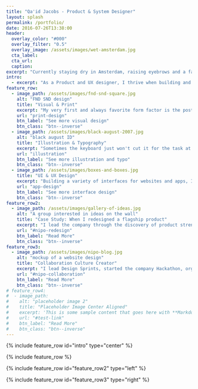 ```yaml
---
title: "Qa'id Jacobs - Product & System Designer"
layout: splash
permalink: /portfolio/
date: 2016-07-26T13:38:00
header:
  overlay_color: "#000"
  overlay_filter: "0.5"
  overlay_image: /assets/images/wet-amsterdam.jpg
  cta_label:
  cta_url:
  caption:
excerpt: "Currently staying dry in Amsterdam, raising eyebrows and a family."
intro:
  - excerpt: "As a Product and UX designer, I thrive when building and refining systems and products that embrace and deliver on user needs and experiences.  I'm passionate about understanding the systems involved in any design challenge and have led teams designing solutions for projects across industries."
feature_row:
  - image_path: /assets/images/fnd-snd-square.jpg
    alt: "FND SND design"
    title: "Visual & Print"
    excerpt: "My very first and always favorite form factor is the poster and album artwork."
    url: "print-design"
    btn_label: "See more visual design"
    btn_class: "btn--inverse"
  - image_path: /assets/images/black-august-2007.jpg
    alt: "black august ID"
    title: "Illustration & Typography"
    excerpt: "Sometimes the keyboard just won't cut it for the task at hand and I pick up the pen and pencil."
    url: "illustration"
    btn_label: "See more illustration and typo"
    btn_class: "btn--inverse"
  - image_path: /assets/images/boxes-and-boxes.jpg
    title: "UI & UX Design"
    excerpt: "Building a variety of interfaces for websites and apps, I've made lots and lots of boxes. Lots."
    url: "app-design"
    btn_label: "See more interface design"
    btn_class: "btn--inverse"
feature_row2:
  - image_path: /assets/images/gallery-of-ideas.jpg
    alt: "A group interested in ideas on the wall"
    title: "Case Study: When I redesigned a flagship product"
    excerpt: "I lead the company through the discovery of product strengths and implemented a visual language and framework that maximized speed and efficiency."
    url: "#nipo-redesign"
    btn_label: "Read More"
    btn_class: "btn--inverse"
feature_row3:
  - image_path: /assets/images/nipo-blog.jpg
    alt: "mockup of a website design"
    title: "Collaboration Culture Creator"
    excerpt: "I lead Design Sprints, started the company Hackathon, organized the adoption of Slack, and launched the company blog"
    url: "#nipo-collaboration"
    btn_label: "Read More"
    btn_class: "btn--inverse"
# feature_row4:
#  - image_path:
#    alt: "placeholder image 2"
#    title: "Placeholder Image Center Aligned"
#    excerpt: 'This is some sample content that goes here with **Markdown** formatting. Centered with `type="center"`'
#    url: "#test-link"
#    btn_label: "Read More"
#    btn_class: "btn--inverse"
---
```


{% include feature_row id="intro" type="center" %}

<a name="designs"></a>
{% include feature_row %}

<a name="process"></a>
{% include feature_row id="feature_row2" type="left" %}

{% include feature_row id="feature_row3" type="right" %}

<!-- {% include feature_row id="feature_row4" type="center" %} -->